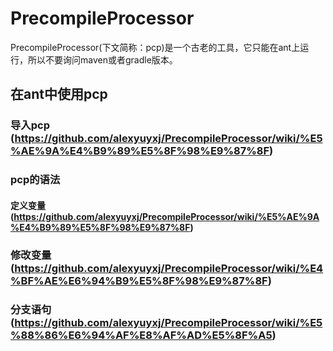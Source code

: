 # PrecompileProcessor

PrecompileProcessor(下文简称：pcp)是一个古老的工具，它只能在ant上运行，所以不要询问maven或者gradle版本。

## 在ant中使用pcp

### 导入pcp (https://github.com/alexyuyxj/PrecompileProcessor/wiki/%E5%AE%9A%E4%B9%89%E5%8F%98%E9%87%8F)

### pcp的语法

#### 定义变量(https://github.com/alexyuyxj/PrecompileProcessor/wiki/%E5%AE%9A%E4%B9%89%E5%8F%98%E9%87%8F)

### 修改变量(https://github.com/alexyuyxj/PrecompileProcessor/wiki/%E4%BF%AE%E6%94%B9%E5%8F%98%E9%87%8F)

### 分支语句(https://github.com/alexyuyxj/PrecompileProcessor/wiki/%E5%88%86%E6%94%AF%E8%AF%AD%E5%8F%A5)
